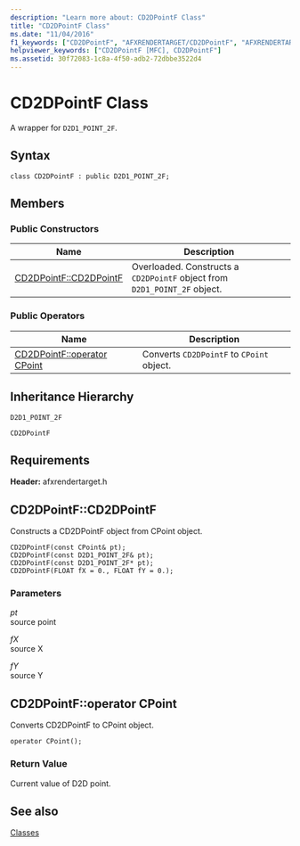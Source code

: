 ```yaml
---
description: "Learn more about: CD2DPointF Class"
title: "CD2DPointF Class"
ms.date: "11/04/2016"
f1_keywords: ["CD2DPointF", "AFXRENDERTARGET/CD2DPointF", "AFXRENDERTARGET/CD2DPointF::CD2DPointF"]
helpviewer_keywords: ["CD2DPointF [MFC], CD2DPointF"]
ms.assetid: 30f72083-1c8a-4f50-adb2-72dbbe3522d4
---
```

# CD2DPointF Class

A wrapper for `D2D1_POINT_2F`.

## Syntax

```
class CD2DPointF : public D2D1_POINT_2F;
```

## Members

### Public Constructors

|Name|Description|
|----------|-----------------|
|[CD2DPointF::CD2DPointF](#cd2dpointf)|Overloaded. Constructs a `CD2DPointF` object from `D2D1_POINT_2F` object.|

### Public Operators

|Name|Description|
|----------|-----------------|
|[CD2DPointF::operator CPoint](#operator_cpoint)|Converts `CD2DPointF` to `CPoint` object.|

## Inheritance Hierarchy

`D2D1_POINT_2F`

`CD2DPointF`

## Requirements

**Header:** afxrendertarget.h

## <a name="cd2dpointf"></a> CD2DPointF::CD2DPointF

Constructs a CD2DPointF object from CPoint object.

```
CD2DPointF(const CPoint& pt);
CD2DPointF(const D2D1_POINT_2F& pt);
CD2DPointF(const D2D1_POINT_2F* pt);
CD2DPointF(FLOAT fX = 0., FLOAT fY = 0.);
```

### Parameters

*pt*<br/>
source point

*fX*<br/>
source X

*fY*<br/>
source Y

## <a name="operator_cpoint"></a> CD2DPointF::operator CPoint

Converts CD2DPointF to CPoint object.

```
operator CPoint();
```

### Return Value

Current value of D2D point.

## See also

[Classes](../../mfc/reference/mfc-classes.md)
